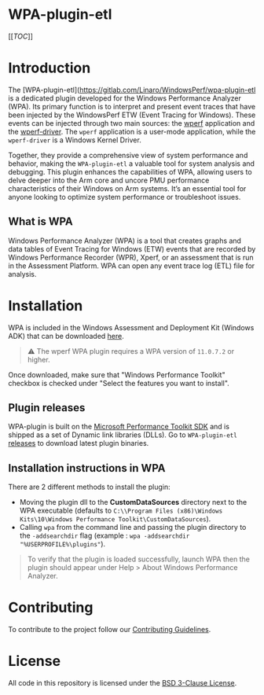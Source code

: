 # WPA-plugin-etl

[[_TOC_]]

# Introduction

The [WPA-plugin-etl](https://gitlab.com/Linaro/WindowsPerf/wpa-plugin-etl is a dedicated plugin developed for the Windows Performance Analyzer (WPA). Its primary function is to interpret and present event traces that have been injected by the WindowsPerf ETW (Event Tracing for Windows). These events can be injected through two main sources: the [wperf](https://gitlab.com/Linaro/WindowsPerf/windowsperf/-/tree/main/wperf?ref_type=heads) application and the [wperf-driver](https://gitlab.com/Linaro/WindowsPerf/windowsperf/-/tree/main/wperf-driver?ref_type=heads). The `wperf` application is a user-mode application, while the `wperf-driver` is a Windows Kernel Driver. 

Together, they provide a comprehensive view of system performance and behavior, making the `WPA-plugin-etl` a valuable tool for system analysis and debugging. This plugin enhances the capabilities of WPA, allowing users to delve deeper into the Arm core and uncore PMU performance characteristics of their Windows on Arm systems. It’s an essential tool for anyone looking to optimize system performance or troubleshoot issues.

##  What is WPA

Windows Performance Analyzer (WPA) is a tool that creates graphs and data tables of Event Tracing for Windows (ETW) events
that are recorded by Windows Performance Recorder (WPR), Xperf, or an assessment that is run in the
Assessment Platform. WPA can open any event trace log (ETL) file for analysis.

# Installation
WPA is included in the Windows Assessment and Deployment Kit (Windows ADK) that can be downloaded [here](https://go.microsoft.com/fwlink/?linkid=2243390).

> :warning: The wperf WPA plugin requires a WPA version of `11.0.7.2` or higher.

Once downloaded, make sure that "Windows Performance Toolkit" checkbox is checked under "Select the features you want to install".

## Plugin releases

WPA-plugin is built on the [Microsoft Performance Toolkit SDK](https://github.com/microsoft/microsoft-performance-toolkit-sdk) and is shipped as a set of Dynamic link libraries (DLLs).
Go to `WPA-plugin-etl` [releases](https://gitlab.com/Linaro/WindowsPerf/wpa-plugin-etl/-/releases) to download latest plugin binaries.

## Installation instructions in WPA

There are 2 different methods to install the plugin:

- Moving the plugin dll to the **CustomDataSources** directory next
to the WPA executable (defaults to `C:\\Program Files (x86)\Windows Kits\10\Windows Performance Toolkit\CustomDataSources`).
- Calling `wpa` from the command line and passing the plugin directory to the `-addsearchdir` flag (example : `wpa -addsearchdir "%USERPROFILE%\plugins"`).

> To verify that the plugin is loaded successfully, launch WPA then the plugin should appear under Help > About Windows Performance Analyzer.

# Contributing

To contribute to the project follow our [Contributing Guidelines](CONTRIBUTING.md).

# License

All code in this repository is licensed under the [BSD 3-Clause License](LICENSE).
